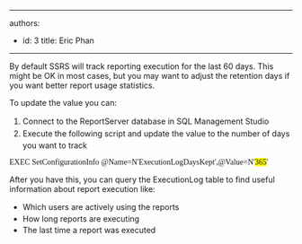 

---
authors:
  - id: 3
    title: Eric Phan
---




<span class='intro'> By default SSRS will track reporting execution for the last 60 days. This might be OK in most cases, but you may want to adjust the retention days if you want better report usage statistics.<br> </span>

<p>​T​o update the value you can&#58;<br></p><ol><li><span style="line-height&#58;1.6;">​</span><span style="line-height&#58;1.6;">​​Connect to the ReportServer database in SQL Management Studio</span><br></li><li><span style="line-height&#58;1.6;">Execute the following script and update the value to the number of days you want to track</span><br></li></ol><p></p><p class="ssw15-rteElement-CodeArea"><span style="font-family&#58;consolas;">​​EXEC SetConfigurationInfo @Name=N'ExecutionLogDaysKept',@Value=N'<span style="background-color&#58;#ffff00;">365</span>'</span><br></p><p></p><p>After you have this, you can query the ExecutionLog table to find useful information about report execution like&#58;<br></p><ul><li><span style="line-height&#58;20.8px;">​Which users are actively using the reports<br></span></li><li><span style="line-height&#58;20.8px;">How long reports are executing</span></li><li><span style="line-height&#58;20.8px;">The last time a report was executed</span></li></ul><br>


